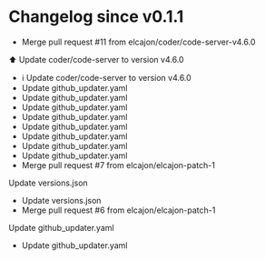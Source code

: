 # Changelog since v0.1.1
- Merge pull request #11 from elcajon/coder/code-server-v4.6.0

⬆️ Update coder/code-server to version v4.6.0 
- ℹ️ Update coder/code-server to version v4.6.0 
- Update github_updater.yaml 
- Update github_updater.yaml 
- Update github_updater.yaml 
- Update github_updater.yaml 
- Update github_updater.yaml 
- Update github_updater.yaml 
- Update github_updater.yaml 
- Update github_updater.yaml 
- Merge pull request #7 from elcajon/elcajon-patch-1

Update versions.json 
- Update versions.json 
- Merge pull request #6 from elcajon/elcajon-patch-1

Update github_updater.yaml 
- Update github_updater.yaml 
